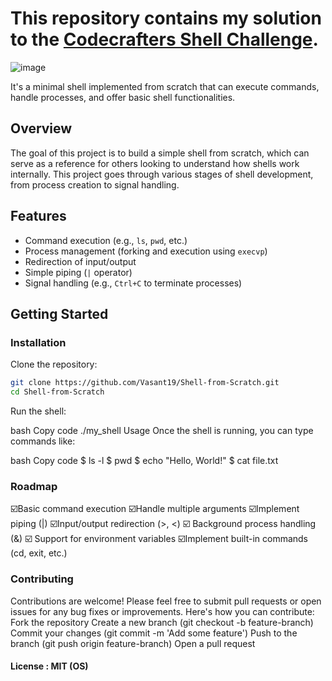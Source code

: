 # This repository contains my solution to the [Codecrafters Shell Challenge](https://codecrafters.io/).
![image](https://github.com/user-attachments/assets/04ec60a9-03ce-4701-829e-b2016a846a36)

It's a minimal shell implemented from scratch that can execute commands, handle processes, and offer basic shell functionalities. 

## Overview

The goal of this project is to build a simple shell from scratch, which can serve as a reference for others looking to understand how shells work internally. This project goes through various stages of shell development, from process creation to signal handling.

## Features

- Command execution (e.g., `ls`, `pwd`, etc.)
- Process management (forking and execution using `execvp`)
- Redirection of input/output
- Simple piping (`|` operator)
- Signal handling (e.g., `Ctrl+C` to terminate processes)

## Getting Started

### Installation

Clone the repository:

```bash
git clone https://github.com/Vasant19/Shell-from-Scratch.git
cd Shell-from-Scratch
```
Run the shell:

bash
Copy code
./my_shell
Usage
Once the shell is running, you can type commands like:

bash
Copy code
$ ls -l
$ pwd
$ echo "Hello, World!"
$ cat file.txt

### Roadmap
  ☑️Basic command execution
  ☑️Handle multiple arguments
  ☑️Implement piping (|)
  ☑️Input/output redirection (>, <)
  ☑️ Background process handling (&)
  ☑️ Support for environment variables
  ☑️Implement built-in commands (cd, exit, etc.)

### Contributing
Contributions are welcome! Please feel free to submit pull requests or open issues for any bug fixes or improvements. Here's how you can contribute:
Fork the repository
Create a new branch (git checkout -b feature-branch)
Commit your changes (git commit -m 'Add some feature')
Push to the branch (git push origin feature-branch)
Open a pull request

#### License : MIT (OS)

